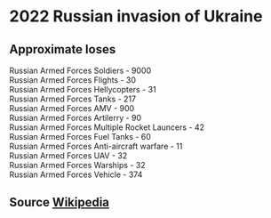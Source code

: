 
# 2022 Russian invasion of Ukraine
## Approximate loses

Russian Armed Forces Soldiers - 9000  
Russian Armed Forces Flights - 30  
Russian Armed Forces Hellycopters - 31  
Russian Armed Forces Tanks - 217  
Russian Armed Forces AMV - 900  
Russian Armed Forces Artilerry - 90  
Russian Armed Forces Multiple Rocket Launcers - 42  
Russian Armed Forces Fuel Tanks - 60  
Russian Armed Forces Anti-aircraft warfare - 11  
Russian Armed Forces UAV - 32  
Russian Armed Forces Warships - 32  
Russian Armed Forces Vehicle - 374  

## Source [Wikipedia](https://uk.wikipedia.org/wiki/%D0%A0%D0%BE%D1%81%D1%96%D0%B9%D1%81%D1%8C%D0%BA%D0%B5_%D0%B2%D1%82%D0%BE%D1%80%D0%B3%D0%BD%D0%B5%D0%BD%D0%BD%D1%8F_%D0%B2_%D0%A3%D0%BA%D1%80%D0%B0%D1%97%D0%BD%D1%83_(2022)#%D0%92%D1%96%D0%B9%D1%81%D1%8C%D0%BA%D0%BE%D0%B2%D1%96_%D0%B2%D1%82%D1%80%D0%B0%D1%82%D0%B8_%D0%BE%D0%BA%D1%83%D0%BF%D0%B0%D0%BD%D1%82%D1%96%D0%B2)


